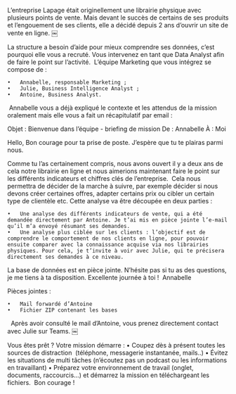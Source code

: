 L’entreprise Lapage était originellement une librairie physique avec plusieurs points de vente. Mais devant le succès de certains de ses produits et l’engouement de ses clients, elle a décidé depuis 2 ans d’ouvrir un site de vente en ligne.
￼

La structure a besoin d’aide pour mieux comprendre ses données, c’est pourquoi elle vous a recruté. Vous intervenez en tant que Data Analyst afin de faire le point sur l’activité. 
L’équipe Marketing que vous intégrez se compose de : 


	•	Annabelle, responsable Marketing ;
	•	Julie, Business Intelligence Analyst ;
	•	Antoine, Business Analyst.

 
 Annabelle vous a déjà expliqué le contexte et les attendus de la mission oralement mais elle vous a fait un récapitulatif par email : 

 
Objet : Bienvenue dans l’équipe - briefing de mission
De : Annabelle
À : Moi

 
Hello,
Bon courage pour ta prise de poste. J’espère que tu te plairas parmi nous.

Comme tu l’as certainement compris, nous avons ouvert il y a deux ans de cela notre librairie en ligne et nous aimerions maintenant faire le point sur les différents indicateurs et chiffres clés de l’entreprise. 
Cela nous permettra de décider de la marche à suivre, par exemple décider si nous devons créer certaines offres, adapter certains prix ou cibler un certain type de clientèle etc.
Cette analyse va être découpée en deux parties :

	•	Une analyse des différents indicateurs de vente, qui a été demandée directement par Antoine. Je t’ai mis en pièce jointe l’e-mail qu’il m’a envoyé résumant ses demandes.
	•	Une analyse plus ciblée sur les clients : l’objectif est de comprendre le comportement de nos clients en ligne, pour pouvoir ensuite comparer avec la connaissance acquise via nos librairies physiques. Pour cela, je t’invite à voir avec Julie, qui te précisera directement ses demandes à ce niveau.
 
La base de données est en pièce jointe. N’hésite pas si tu as des questions, je me tiens à ta disposition.
Excellente journée à toi ! 
Annabelle

Pièces jointes :

	•	Mail forwardé d’Antoine
	•	Fichier ZIP contenant les bases
 
Après avoir consulté le mail d’Antoine, vous prenez directement contact avec Julie sur Teams.
￼


Vous êtes prêt ? Votre mission démarre :
	•	Coupez dès à présent toutes les sources de distraction  (téléphone, messagerie instantanée, mails..)
	•	Évitez les situations de multi tâches (n’écoutez pas un podcast ou les informations en travaillant)
	•	Préparez votre environnement de travail (onglet, documents, raccourcis…) et démarrez la mission en téléchargeant les fichiers. 
Bon courage !
